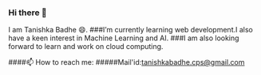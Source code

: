 ### Hi there 👋
I am Tanishka Badhe 😄.
 ###I’m currently learning web development.I also have a keen interest in Machine Learning and AI.
 ###I am also looking forward to learn and work on cloud computing.
 
####📫 How to reach me:
#####Mail'id:tanishkabadhe.cps@gmail.com

<!--
**tanishka2708/tanishka2708** is a ✨ _special_ ✨ repository because its `README.md` (this file) appears on your GitHub profile.

Here are some ideas to get you started:



- 🔭 I’m currently working on ...
- 🌱 I’m currently learning ...
- 👯 I’m looking to collaborate on ...
- 🤔 I’m looking for help with ...
- 💬 Ask me about ...
- 📫 How to reach me: ...
- 😄 Pronouns: ...
- ⚡ Fun fact: ...
-->
